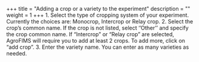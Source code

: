 +++
title = "Adding a crop or a variety to the experiment"
description = ""
weight = 1
+++
    1.	Select the type of cropping system of your experiment. Currently the choices are: Monocrop, Intercrop or Relay crop.
    2.	Select the crop’s common name. If the crop is not listed, select ‘’Other’’ and specify the crop common name. If “Intercrop” or “Relay crop” are selected, AgroFIMS will require you to add at least 2 crops. To add more, click on “add crop”.
    3.	Enter the variety name. You can enter as many varieties as needed. 
